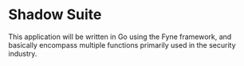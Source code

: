 # Shadow Suite
This application will be written in Go using the Fyne framework, and basically encompass multiple functions primarily used in the security industry.
